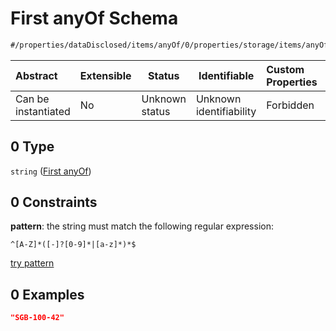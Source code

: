 # First anyOf Schema

```txt
#/properties/dataDisclosed/items/anyOf/0/properties/storage/items/anyOf/0/properties/legalBasisConditional/items/anyOf/0#/properties/dataDisclosed/items/anyOf/0/properties/storage/items/anyOf/0/properties/legalBasisConditional/items/anyOf/0
```




| Abstract            | Extensible | Status         | Identifiable            | Custom Properties | Additional Properties | Access Restrictions | Defined In                                                           |
| :------------------ | ---------- | -------------- | ----------------------- | :---------------- | --------------------- | ------------------- | -------------------------------------------------------------------- |
| Can be instantiated | No         | Unknown status | Unknown identifiability | Forbidden         | Allowed               | none                | [tilt-schema.json\*](../out/tilt-schema.json "open original schema") |

## 0 Type

`string` ([First anyOf](tilt-schema-properties-datadisclosed-items-anyof-anyof-schema-properties-storage-items-anyof-first-anyof-properties-legalbasisconditional-items-anyof-first-anyof.md))

## 0 Constraints

**pattern**: the string must match the following regular expression: 

```regexp
^[A-Z]*([-]?[0-9]*|[a-z]*)*$
```

[try pattern](https://regexr.com/?expression=%5E%5BA-Z%5D*(%5B-%5D%3F%5B0-9%5D*%7C%5Ba-z%5D*)*%24 "try regular expression with regexr.com")

## 0 Examples

```json
"SGB-100-42"
```
